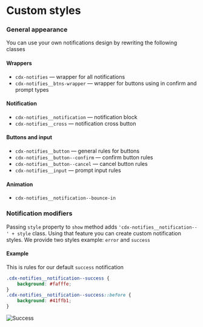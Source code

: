 # Custom styles

### General appearance
You can use your own notifications design by rewriting the following classes

#### Wrappers
- `cdx-notifies` — wrapper for all notifications
- `cdx-notifies__btns-wrapper` — wrapper for buttons using in confirm and prompt types

#### Notification
- `cdx-notifies__notification` — notification block
- `cdx-notifies__cross` — notification cross button

#### Buttons and input
- `cdx-notifies__button` — general rules for buttons
- `cdx-notifies__button--confirm` — confirm button rules
- `cdx-notifies__button--cancel` — cancel button rules
- `cdx-notifies__input` — prompt input rules

#### Animation
- `cdx-notifies__notification--bounce-in`

### Notification modifiers
Passing `style` property to `show` method adds `'cdx-notifies__notification--' + style` class.
Using that feature you can create custom notification styles. We provide two styles example: `error` and `success`

#### Example
This is rules for our default `success` notification 
```css
.cdx-notifies__notification--success {
    background: #fafffe;
}
.cdx-notifies__notification--success::before {
    background: #41ffb1;
}
```
![Success](https://github.com/codex-team/js-notifier/blob/initial/docs/examples/success.png)
